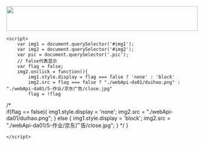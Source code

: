 <!DOCTYPE html>
<html lang="en">
<head>
    <meta charset="UTF-8">
    <meta http-equiv="X-UA-Compatible" content="IE=edge">
    <meta name="viewport" content="width=device-width, initial-scale=1.0">
    <title>Document</title>
    <style>
        .pic {
            position: relative;
        }
        .pic #img1 {
            width: 100%;
        }
        .pic a {
            display:inline-block;
            width: 100%;
            height: 65px;
        }
         .pic #img2 {
             position: absolute;
             right: 5px;
             top: 5px;
         }
    </style>
</head>
<body>
    <div class="pic">
        <a href="#" >
        <img src="./webApi-da01/5-作业/京东广告/luzhou.jpg" alt="" id="img1">
        <img src="./webApi-da01/5-作业/京东广告/close.jpg" alt="" id="img2">
        </a>
    </div>

    <script>
        var img1 = document.querySelector('#img1');
        var img2 = document.querySelector('#img2');
        var pic = document.querySelector('.pic');
        // false代表显示
        var flag = false;
        img2.onclick = function(){
            img1.style.display = flag === false ? 'none' : 'block'
            img2.src = flag === false ? "./webApi-da01/duihao.png" : "./webApi-da01/5-作业/京东广告/close.jpg"
            flag = !flag

/*             
            if(flag == false){
                img1.style.display = 'none';
                img2.src = "./webApi-da01/duihao.png";
            } else {
                img1.style.display = 'block';
                img2.src = "./webApi-da01/5-作业/京东广告/close.jpg";
            }
 */
        }

    </script>
</body>
</html>
